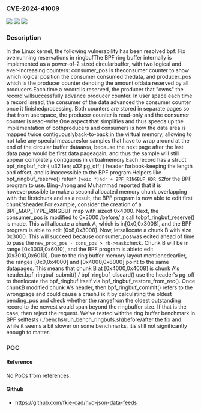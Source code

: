 ### [CVE-2024-41009](https://cve.mitre.org/cgi-bin/cvename.cgi?name=CVE-2024-41009)
![](https://img.shields.io/static/v1?label=Product&message=Linux&color=blue)
![](https://img.shields.io/static/v1?label=Version&message=457f44363a88%3C%20d1b9df0435bc%20&color=brighgreen)
![](https://img.shields.io/static/v1?label=Vulnerability&message=n%2Fa&color=brighgreen)

### Description

In the Linux kernel, the following vulnerability has been resolved:bpf: Fix overrunning reservations in ringbufThe BPF ring buffer internally is implemented as a power-of-2 sized circularbuffer, with two logical and ever-increasing counters: consumer_pos is theconsumer counter to show which logical position the consumer consumed thedata, and producer_pos which is the producer counter denoting the amount ofdata reserved by all producers.Each time a record is reserved, the producer that "owns" the record willsuccessfully advance producer counter. In user space each time a record isread, the consumer of the data advanced the consumer counter once it finishedprocessing. Both counters are stored in separate pages so that from userspace, the producer counter is read-only and the consumer counter is read-write.One aspect that simplifies and thus speeds up the implementation of bothproducers and consumers is how the data area is mapped twice contiguouslyback-to-back in the virtual memory, allowing to not take any special measuresfor samples that have to wrap around at the end of the circular buffer dataarea, because the next page after the last data page would be first data pageagain, and thus the sample will still appear completely contiguous in virtualmemory.Each record has a struct bpf_ringbuf_hdr { u32 len; u32 pg_off; } header forbook-keeping the length and offset, and is inaccessible to the BPF program.Helpers like bpf_ringbuf_reserve() return `(void *)hdr + BPF_RINGBUF_HDR_SZ`for the BPF program to use. Bing-Jhong and Muhammad reported that it is howeverpossible to make a second allocated memory chunk overlapping with the firstchunk and as a result, the BPF program is now able to edit first chunk'sheader.For example, consider the creation of a BPF_MAP_TYPE_RINGBUF map with sizeof 0x4000. Next, the consumer_pos is modified to 0x3000 /before/ a call tobpf_ringbuf_reserve() is made. This will allocate a chunk A, which is in[0x0,0x3008], and the BPF program is able to edit [0x8,0x3008]. Now, letsallocate a chunk B with size 0x3000. This will succeed because consumer_poswas edited ahead of time to pass the `new_prod_pos - cons_pos > rb->mask`check. Chunk B will be in range [0x3008,0x6010], and the BPF program is ableto edit [0x3010,0x6010]. Due to the ring buffer memory layout mentionedearlier, the ranges [0x0,0x4000] and [0x4000,0x8000] point to the same datapages. This means that chunk B at [0x4000,0x4008] is chunk A's header.bpf_ringbuf_submit() / bpf_ringbuf_discard() use the header's pg_off to thenlocate the bpf_ringbuf itself via bpf_ringbuf_restore_from_rec(). Once chunkB modified chunk A's header, then bpf_ringbuf_commit() refers to the wrongpage and could cause a crash.Fix it by calculating the oldest pending_pos and check whether the rangefrom the oldest outstanding record to the newest would span beyond the ringbuffer size. If that is the case, then reject the request. We've tested withthe ring buffer benchmark in BPF selftests (./benchs/run_bench_ringbufs.sh)before/after the fix and while it seems a bit slower on some benchmarks, itis still not significantly enough to matter.

### POC

#### Reference
No PoCs from references.

#### Github
- https://github.com/fkie-cad/nvd-json-data-feeds

